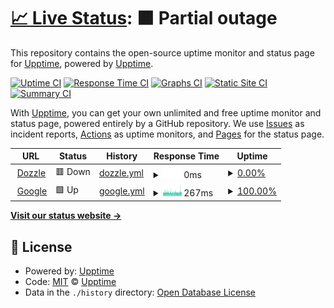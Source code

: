 # [📈 Live Status](https://upptime.github.io/upptime): <!--live status--> **🟧 Partial outage**

This repository contains the open-source uptime monitor and status page for [Upptime](https://upptime.js.org), powered by [Upptime](https://github.com/upptime/upptime).

[![Uptime CI](https://github.com/201508876PMH/upptime/workflows/Uptime%20CI/badge.svg)](https://github.com/201508876PMH/upptime/actions?query=workflow%3A%22Uptime+CI%22)
[![Response Time CI](https://github.com/201508876PMH/upptime/workflows/Response%20Time%20CI/badge.svg)](https://github.com/201508876PMH/upptime/actions?query=workflow%3A%22Response+Time+CI%22)
[![Graphs CI](https://github.com/201508876PMH/upptime/workflows/Graphs%20CI/badge.svg)](https://github.com/201508876PMH/upptime/actions?query=workflow%3A%22Graphs+CI%22)
[![Static Site CI](https://github.com/201508876PMH/upptime/workflows/Static%20Site%20CI/badge.svg)](https://github.com/201508876PMH/upptime/actions?query=workflow%3A%22Static+Site+CI%22)
[![Summary CI](https://github.com/201508876PMH/upptime/workflows/Summary%20CI/badge.svg)](https://github.com/201508876PMH/upptime/actions?query=workflow%3A%22Summary+CI%22)

With [Upptime](https://upptime.js.org), you can get your own unlimited and free uptime monitor and status page, powered entirely by a GitHub repository. We use [Issues](https://github.com/upptime/upptime/issues) as incident reports, [Actions](https://github.com/201508876PMH/upptime/actions) as uptime monitors, and [Pages](https://upptime.github.io/upptime) for the status page.

<!--start: status pages-->
<!-- This summary is generated by Upptime (https://github.com/upptime/upptime) -->
<!-- Do not edit this manually, your changes will be overwritten -->
<!-- prettier-ignore -->
| URL | Status | History | Response Time | Uptime |
| --- | ------ | ------- | ------------- | ------ |
| <img alt="" src="https://developer.asustor.com/uploadIcons/0020_117518_1660879946_dozzle_256.png" height="13"> [Dozzle](https://dozzle.pmh-unraid.dk) | 🟥 Down | [dozzle.yml](https://github.com/201508876PMH/upptime/commits/HEAD/history/dozzle.yml) | <details><summary><img alt="Response time graph" src="./graphs/dozzle/response-time-week.png" height="20"> 0ms</summary><br><a href="https://201508876PMH.github.io/upptime/history/dozzle"><img alt="Response time 684" src="https://img.shields.io/endpoint?url=https%3A%2F%2Fraw.githubusercontent.com%2F201508876PMH%2Fupptime%2FHEAD%2Fapi%2Fdozzle%2Fresponse-time.json"></a><br><a href="https://201508876PMH.github.io/upptime/history/dozzle"><img alt="24-hour response time 0" src="https://img.shields.io/endpoint?url=https%3A%2F%2Fraw.githubusercontent.com%2F201508876PMH%2Fupptime%2FHEAD%2Fapi%2Fdozzle%2Fresponse-time-day.json"></a><br><a href="https://201508876PMH.github.io/upptime/history/dozzle"><img alt="7-day response time 0" src="https://img.shields.io/endpoint?url=https%3A%2F%2Fraw.githubusercontent.com%2F201508876PMH%2Fupptime%2FHEAD%2Fapi%2Fdozzle%2Fresponse-time-week.json"></a><br><a href="https://201508876PMH.github.io/upptime/history/dozzle"><img alt="30-day response time 0" src="https://img.shields.io/endpoint?url=https%3A%2F%2Fraw.githubusercontent.com%2F201508876PMH%2Fupptime%2FHEAD%2Fapi%2Fdozzle%2Fresponse-time-month.json"></a><br><a href="https://201508876PMH.github.io/upptime/history/dozzle"><img alt="1-year response time 684" src="https://img.shields.io/endpoint?url=https%3A%2F%2Fraw.githubusercontent.com%2F201508876PMH%2Fupptime%2FHEAD%2Fapi%2Fdozzle%2Fresponse-time-year.json"></a></details> | <details><summary><a href="https://201508876PMH.github.io/upptime/history/dozzle">0.00%</a></summary><a href="https://201508876PMH.github.io/upptime/history/dozzle"><img alt="All-time uptime 74.04%" src="https://img.shields.io/endpoint?url=https%3A%2F%2Fraw.githubusercontent.com%2F201508876PMH%2Fupptime%2FHEAD%2Fapi%2Fdozzle%2Fuptime.json"></a><br><a href="https://201508876PMH.github.io/upptime/history/dozzle"><img alt="24-hour uptime 0.00%" src="https://img.shields.io/endpoint?url=https%3A%2F%2Fraw.githubusercontent.com%2F201508876PMH%2Fupptime%2FHEAD%2Fapi%2Fdozzle%2Fuptime-day.json"></a><br><a href="https://201508876PMH.github.io/upptime/history/dozzle"><img alt="7-day uptime 0.00%" src="https://img.shields.io/endpoint?url=https%3A%2F%2Fraw.githubusercontent.com%2F201508876PMH%2Fupptime%2FHEAD%2Fapi%2Fdozzle%2Fuptime-week.json"></a><br><a href="https://201508876PMH.github.io/upptime/history/dozzle"><img alt="30-day uptime 0.00%" src="https://img.shields.io/endpoint?url=https%3A%2F%2Fraw.githubusercontent.com%2F201508876PMH%2Fupptime%2FHEAD%2Fapi%2Fdozzle%2Fuptime-month.json"></a><br><a href="https://201508876PMH.github.io/upptime/history/dozzle"><img alt="1-year uptime 74.04%" src="https://img.shields.io/endpoint?url=https%3A%2F%2Fraw.githubusercontent.com%2F201508876PMH%2Fupptime%2FHEAD%2Fapi%2Fdozzle%2Fuptime-year.json"></a></details>
| <img alt="" src="https://icons.duckduckgo.com/ip3/google.dk.ico" height="13"> [Google](https://google.dk) | 🟩 Up | [google.yml](https://github.com/201508876PMH/upptime/commits/HEAD/history/google.yml) | <details><summary><img alt="Response time graph" src="./graphs/google/response-time-week.png" height="20"> 267ms</summary><br><a href="https://201508876PMH.github.io/upptime/history/google"><img alt="Response time 269" src="https://img.shields.io/endpoint?url=https%3A%2F%2Fraw.githubusercontent.com%2F201508876PMH%2Fupptime%2FHEAD%2Fapi%2Fgoogle%2Fresponse-time.json"></a><br><a href="https://201508876PMH.github.io/upptime/history/google"><img alt="24-hour response time 287" src="https://img.shields.io/endpoint?url=https%3A%2F%2Fraw.githubusercontent.com%2F201508876PMH%2Fupptime%2FHEAD%2Fapi%2Fgoogle%2Fresponse-time-day.json"></a><br><a href="https://201508876PMH.github.io/upptime/history/google"><img alt="7-day response time 267" src="https://img.shields.io/endpoint?url=https%3A%2F%2Fraw.githubusercontent.com%2F201508876PMH%2Fupptime%2FHEAD%2Fapi%2Fgoogle%2Fresponse-time-week.json"></a><br><a href="https://201508876PMH.github.io/upptime/history/google"><img alt="30-day response time 260" src="https://img.shields.io/endpoint?url=https%3A%2F%2Fraw.githubusercontent.com%2F201508876PMH%2Fupptime%2FHEAD%2Fapi%2Fgoogle%2Fresponse-time-month.json"></a><br><a href="https://201508876PMH.github.io/upptime/history/google"><img alt="1-year response time 269" src="https://img.shields.io/endpoint?url=https%3A%2F%2Fraw.githubusercontent.com%2F201508876PMH%2Fupptime%2FHEAD%2Fapi%2Fgoogle%2Fresponse-time-year.json"></a></details> | <details><summary><a href="https://201508876PMH.github.io/upptime/history/google">100.00%</a></summary><a href="https://201508876PMH.github.io/upptime/history/google"><img alt="All-time uptime 99.99%" src="https://img.shields.io/endpoint?url=https%3A%2F%2Fraw.githubusercontent.com%2F201508876PMH%2Fupptime%2FHEAD%2Fapi%2Fgoogle%2Fuptime.json"></a><br><a href="https://201508876PMH.github.io/upptime/history/google"><img alt="24-hour uptime 100.00%" src="https://img.shields.io/endpoint?url=https%3A%2F%2Fraw.githubusercontent.com%2F201508876PMH%2Fupptime%2FHEAD%2Fapi%2Fgoogle%2Fuptime-day.json"></a><br><a href="https://201508876PMH.github.io/upptime/history/google"><img alt="7-day uptime 100.00%" src="https://img.shields.io/endpoint?url=https%3A%2F%2Fraw.githubusercontent.com%2F201508876PMH%2Fupptime%2FHEAD%2Fapi%2Fgoogle%2Fuptime-week.json"></a><br><a href="https://201508876PMH.github.io/upptime/history/google"><img alt="30-day uptime 100.00%" src="https://img.shields.io/endpoint?url=https%3A%2F%2Fraw.githubusercontent.com%2F201508876PMH%2Fupptime%2FHEAD%2Fapi%2Fgoogle%2Fuptime-month.json"></a><br><a href="https://201508876PMH.github.io/upptime/history/google"><img alt="1-year uptime 99.99%" src="https://img.shields.io/endpoint?url=https%3A%2F%2Fraw.githubusercontent.com%2F201508876PMH%2Fupptime%2FHEAD%2Fapi%2Fgoogle%2Fuptime-year.json"></a></details>

<!--end: status pages-->

[**Visit our status website →**](https://upptime.github.io/upptime)

## 📄 License

- Powered by: [Upptime](https://github.com/upptime/upptime)
- Code: [MIT](./LICENSE) © [Upptime](https://upptime.js.org)
- Data in the `./history` directory: [Open Database License](https://opendatacommons.org/licenses/odbl/1-0/)
